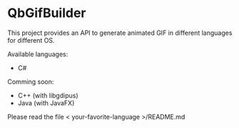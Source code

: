 # QbGifBuilder

This project provides an API to generate animated GIF in different languages for different OS.  
  
Available languages:  
  - C#  

Comming soon:  
  - C++ (with libgdipus)  
  - Java (with JavaFX)  

Please read the file < your-favorite-language >/README.md  
